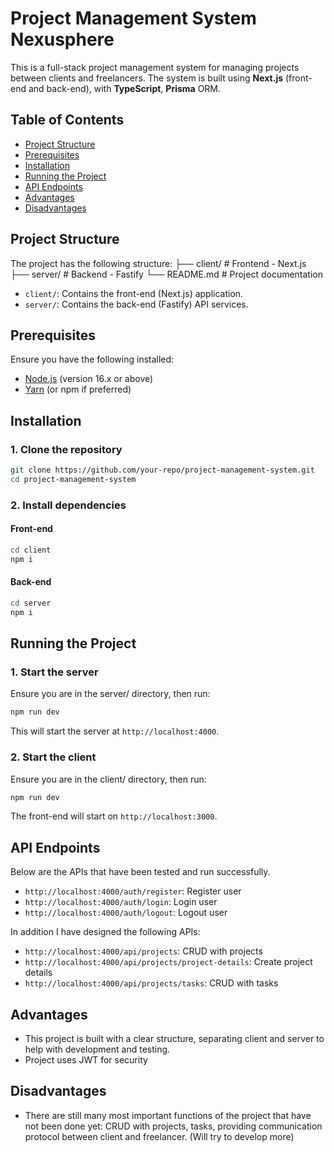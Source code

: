 # Project Management System Nexusphere

This is a full-stack project management system for managing projects between clients and freelancers. The system is built using **Next.js** (front-end and back-end), with **TypeScript**, **Prisma** ORM.

## Table of Contents

- [Project Structure](#project-structure)
- [Prerequisites](#prerequisites)
- [Installation](#installation)
- [Running the Project](#running-the-project)
- [API Endpoints](#api-endpoints)
- [Advantages](#dvantages)
- [Disadvantages](#disadvantages)

## Project Structure

The project has the following structure:
├── client/ # Frontend - Next.js 
├── server/ # Backend - Fastify 
└── README.md # Project documentation

- `client/`: Contains the front-end (Next.js) application.
- `server/`: Contains the back-end (Fastify) API services.

## Prerequisites
Ensure you have the following installed:

- [Node.js](https://nodejs.org/en/) (version 16.x or above)
- [Yarn](https://yarnpkg.com/) (or npm if preferred)

## Installation

### 1. Clone the repository

```bash
git clone https://github.com/your-repo/project-management-system.git
cd project-management-system
```

### 2. Install dependencies

#### Front-end
```bash
cd client
npm i
```

#### Back-end
```bash
cd server
npm i
```

## Running the Project

### 1. Start the server
Ensure you are in the server/ directory, then run:
```bash
npm run dev
```

This will start the server at `http://localhost:4000`.

### 2. Start the client
Ensure you are in the client/ directory, then run:
```bash
npm run dev
```

The front-end will start on `http://localhost:3000`.

## API Endpoints
Below are the APIs that have been tested and run successfully.
- `http://localhost:4000/auth/register`: Register user
- `http://localhost:4000/auth/login`: Login user
- `http://localhost:4000/auth/logout`: Logout user

In addition I have designed the following APIs:
- `http://localhost:4000/api/projects`: CRUD with projects
- `http://localhost:4000/api/projects/project-details`: Create project details
- `http://localhost:4000/api/projects/tasks`: CRUD with tasks

## Advantages
- This project is built with a clear structure, separating client and server to help with development and testing.
- Project uses JWT for security

## Disadvantages
- There are still many most important functions of the project that have not been done yet: CRUD with projects, tasks, providing communication protocol between client and freelancer. (Will try to develop more)
